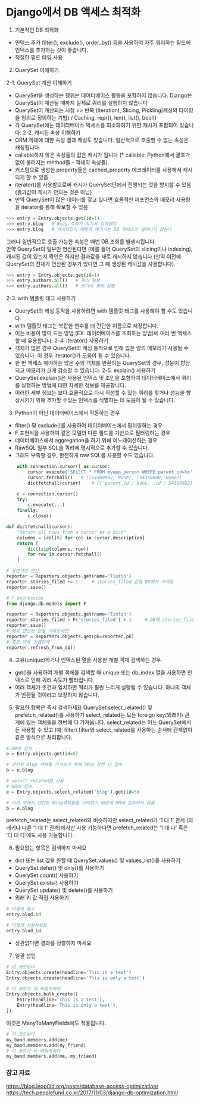 # Django에서 DB 액세스 최적화
1. 기본적인 DB 최적화
- 인덱스 추가
filter(), exclude(), order_by() 등을 사용하여 자주 쿼리하는 필드에 인덱스를 추가하는 것이 좋습니다.
- 적절한 필드 타입 사용

2. QuerySet 이해하기

2-1. QuerySet 계산 이해하기
- QuerySet을 생성하는 행위는 데이터베이스 활동을 포함하지 않습니다. Django는 QuerySet이 계산될 때까지 실제로 쿼리를 실행하지 않습니다
- QuerySet이 계산되는 시점 => 반복 (Iteration), Slicing, Pickling(캐싱의 타이밍을 임의로 정의하는 기법) / Caching, repr(), len(), list(), bool()
- 각 QuerySet에는 데이터베이스 액세스를 최소화하기 위한 캐시가 포함되어 있습니다.
2-2. 캐시된 속성 이해하기
- ORM 객체에 대한 속성 결과 캐싱도 있습니다. 일반적으로 호출할 수 없는 속성은 캐싱됩니다. 
- callable하지 않은 속성들의 값은 캐시가 됩니다 (* callable: Python에서 괄호가 없이 불려지는 method들 - 객체의 속성들).
- 커스텀으로 생성한 property들은 cached_property 데코레이터를 사용해서 캐시되게 할 수 있음
- iterator()를 사용함으로써 캐시가 QuerySet단에서 진행되는 것을 방지할 수 있음 (결과값이 캐시가 안되는 것은 아님)
- 만약 QuerySet이 많은 데이터를 갖고 있다면 효율적인 퍼포먼스와 메모리 사용량을 iterator를 통해 확보할 수 있음

```python
>>> entry = Entry.objects.get(id=1)
>>> entry.blog   # Blog 객체가 여기서 검색된다
>>> entry.blog   # 캐시되었기 때문에 여기서는 DB 액세스가 일어나지 않는다
```
그러나 일반적으로 호출 가능한 속성은 매번 DB 조회를 발생시킵니다.  
만약 QuerySet의 일부만 연산된다면 (예를 들어 QuerySet의 slicing이나 indexing), 캐시된 값이 있는지 확인은 하지만 결과값을 새로 캐시하지 않습니다 (만약 이전에 QuerySet의 전체가 연산된 경우가 있다면 그 때 생성된 캐시값을 사용합니다).

```python
>>> entry = Entry.objects.get(id=1)
>>> entry.authors.all()   # 쿼리 실행
>>> entry.authors.all()   # 또다시 쿼리 실행
```
2-3. with 템플릿 태그 사용하기
- QuerySet의 캐싱 동작을 사용하려면 with 템플릿 태그를 사용해야 할 수도 있습니다.
- with 템플릿 태그는 복잡한 변수를 더 간단한 이름으로 저장합니다.
- 이는 비용이 많이 드는 방법 (EX. 데이터베이스를 조회하는 방법)에 여러 번 액세스 할 때 유용합니다.
2-4. iterator() 사용하기
- 객체가 많은 경우 QuerySet의 캐싱 동작으로 인해 많은 양의 메모리가 사용될 수 있습니다. 이 경우 iterator()가 도움이 될 수 있습니다. 
- 한 번 액세스 해야하는 많은 수의 객체를 반환하는 QuerySet의 경우, 성능이 향상되고 메모리가 크게 감소할 수 있습니다.
2-5. explain() 사용하기
- QuerySet.explain()은 사용된 인덱스 및 조인을 포함하여 데이터베이스에서 쿼리를 실행하는 방법에 대한 자세한 정보를 제공합니다. 
- 이러한 세부 정보는 보다 효율적으로 다시 작성할 수 있는 쿼리를 찾거나 성능을 향상시키기 위해 추가할 수있는 인덱스를 식별하는 데 도움이 될 수 있습니다.
3. Python이 아닌 데이터베이스에서 작동하는 경우
- filter() 및 exclude()를 사용하여 데이터베이스에서 필터링하는 경우
- F 표현식을 사용하여 같은 모델의 다른 필드를 기반으로 필터링하는 경우
- 데이터베이스에서 aggregation을 하기 위해 어노테이션하는 경우
- RawSQL 일부 SQL을 쿼리에 명시적으로 추가할 수 있습니다.
- 그래도 부족할 경우, 완전하게 raw SQL를 사용할 수도 있습니다.
```python
    with connection.cursor() as cursor:
        cursor.execute('SELECT * FROM myapp_person WHERE parent_id=%s', [None]) # 파라미터 타입과 상관없이 %s
        cursor.fetchall()	# ((54360982, None), (54360880, None))
        dictfetchall(cursor)	# [{'parent_id': None, 'id': 54360982}, {'parent_id': None, 'id': 54360880}]

    c = connection.cursor()
	try:
	    c.execute(...)
	finally:
	    c.close()

def dictfetchall(cursor):
    "Return all rows from a cursor as a dict"
    columns = [col[0] for col in cursor.description]
    return [
        dict(zip(columns, row))
        for row in cursor.fetchall()
    ]
```

```python
# 일반적인 연산
reporter = Reporters.objects.get(name='Tintin')
reporter.stories_filed += 1		# stories_filed 값을 DB에서 가져옴
reporter.save()

# F expression
from django.db.models import F

reporter = Reporters.objects.get(name='Tintin')
reporter.stories_filed = F('stories_filed') + 1		# DB에 stories_filed를 직접 연산시킴
reporter.save()
# 새로 연산된 값을 가져오려면
reporter = Reporters.objects.get(pk=reporter.pk)
# 혹은 더욱 간결하게
reporter.refresh_from_db()
```

4. 고유(unique)하거나 인덱스된 열을 사용한 개별 객체 검색하는 경우
- get()을 사용하여 개별 객체를 검색할 때 unique 또는 db_index 열을 사용하면 인덱스로 인해 쿼리 속도가 빨라집니다. 
- 여러 객체가 조건과 일치하면 쿼리가 훨씬 느리게 실행될 수 있습니다. 하나의 객체가 반환될 것이라고 보장하지 않습니다.

5. 필요한 항목은 즉시 검색하세요
QuerySet.select_related() 및 prefetch_related()를 사용하기
select_related는 모든 foreign key(외래키) 관계에 있는 객체들을 한번에 다 가져옵니다. 
select_related는 어느 QuerySet에서든 사용할 수 있고 (예: filter) filter와 select_related를 사용하는 순서에 관계없이 같은 방식으로 처리합니다.
```python
# DB에 접속
e = Entry.objects.get(id=5)

# 관련된 Blog 객체를 가져오기 위해 DB에 한번 더 접속
b = e.blog

# select_related을 사용
# DB에 접속
e = Entry.objects.select_related('blog').get(id=5)

# 이미 위에서 관련된 Blog객체들을 가져왔기 때문에 DB에 접속하지 않음
b = e.blog
```
prefetch_related는 select_related와 비슷하지만 select_related가 ‘1 대 1’ 관계 
(외래키나 다른 ‘1 대 1’ 관계)에서만 사용 가능하다면 prefetch_related는 ‘1 대 다’ 혹은 ‘다 대 다’에도 사용 가능합니다.



6. 필요없는 항목은 검색하지 마세요
- dict 또는 list 값을 원할 때 QuerySet.values() 및 values_list()를 사용하기
- QuerySet.defer() 및 only()를 사용하기
- QuerySet.count() 사용하기
- QuerySet.exists() 사용하기
- QuerySet.update() 및 delete()를 사용하기
- 외래 키 값 직접 사용하기
```python
# 이렇게 말고
entry.blod.id

# 이렇게 사용하세요
entry.blod_id
```
- 상관없다면 결과를 정렬하지 마세요

7. 일괄 삽입
```python
# 이 코드보다
Entry.objects.create(headline='This is a test')
Entry.objects.create(headline='This is only a test')

# 이 코드가 더 바람직하다
Entry.objects.bulk_create([
    Entry(headline='This is a test'),
    Entry(headline='This is only a test'),
])
```
이것은 ManyToManyFields에도 적용됩니다.
```python
# 이 코드보다
my_band.members.add(me)
my_band.members.add(my_friend)
# 이 코드가 더 바람직하다
my_band.members.add(me, my_friend)
```

### 참고 자료
https://blog.leop0ld.org/posts/database-access-optimization/  
https://tech.peoplefund.co.kr/2017/11/03/django-db-optimization.html